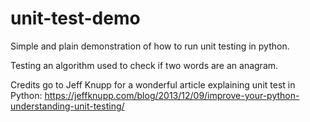 # unit-test-demo
Simple and plain demonstration of how to run unit testing in python.

Testing an algorithm used to check if two words are an anagram.

Credits go to Jeff Knupp for a wonderful article explaining unit test in Python:
https://jeffknupp.com/blog/2013/12/09/improve-your-python-understanding-unit-testing/
